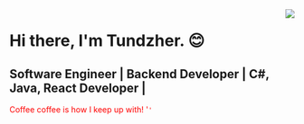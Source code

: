 <img src="https://media.giphy.com/media/6heBQSjt2IoA8/giphy.gif" align ="right" >

# Hi there, I'm Tundzher. :blush:

## Software Engineer | Backend Developer | C#, Java, React Developer |

<font color="red"> Coffee coffee is how I keep up with! '<code />' </font>